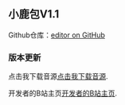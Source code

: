 ## 小鹿包V1.1
Github仓库：[editor on GitHub](https://github.com/Ken-Kano/ken-kano.github.io/edit/master/README.md)


### 版本更新


点击我下载音源[点击我下载音源](https://www.xiaolvbao.club/voicedownload.html).


开发者的B站主页[开发者的B站主页](https://space.bilibili.com/248959210).

